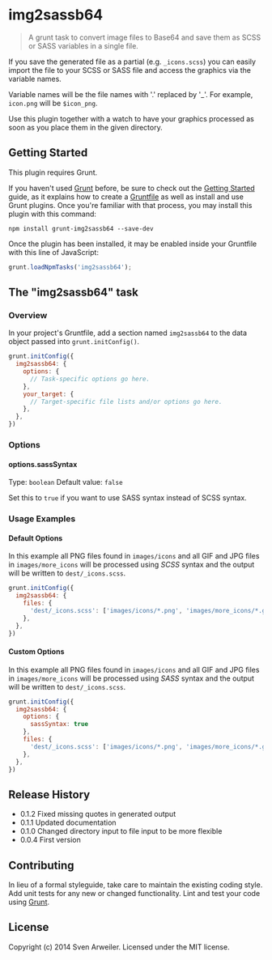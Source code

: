 # img2sassb64

> A grunt task to convert image files to Base64 and save them as SCSS or SASS variables in a single file.

If you save the generated file as a partial (e.g. `_icons.scss`) you can easily import the file to your SCSS or SASS file and access the graphics via the variable names.

Variable names will be the file names with '.' replaced by '_'. For example, `icon.png` will be `$icon_png`.

Use this plugin together with a watch to have your graphics processed as soon as you place them in the given directory.


## Getting Started
This plugin requires Grunt.

If you haven't used [Grunt](http://gruntjs.com/) before, be sure to check out the [Getting Started](http://gruntjs.com/getting-started) guide, as it explains how to create a [Gruntfile](http://gruntjs.com/sample-gruntfile) as well as install and use Grunt plugins. Once you're familiar with that process, you may install this plugin with this command:

```shell
npm install grunt-img2sassb64 --save-dev
```

Once the plugin has been installed, it may be enabled inside your Gruntfile with this line of JavaScript:

```js
grunt.loadNpmTasks('img2sassb64');
```

## The "img2sassb64" task

### Overview
In your project's Gruntfile, add a section named `img2sassb64` to the data object passed into `grunt.initConfig()`.

```js
grunt.initConfig({
  img2sassb64: {
    options: {
      // Task-specific options go here.
    },
    your_target: {
      // Target-specific file lists and/or options go here.
    },
  },
})
```

### Options

#### options.sassSyntax
Type: `boolean`
Default value: `false`

Set this to `true` if you want to use SASS syntax instead of SCSS syntax.


### Usage Examples

#### Default Options

In this example all PNG files found in `images/icons` and all GIF and JPG files in `images/more_icons` will be processed using *SCSS* syntax and the output will be written to `dest/_icons.scss`.

```js
grunt.initConfig({
  img2sassb64: {
    files: {
      'dest/_icons.scss': ['images/icons/*.png', 'images/more_icons/*.gif', 'images/more_icons/*.jpg'],
    },
  },
})
```

#### Custom Options

In this example all PNG files found in `images/icons` and all GIF and JPG files in `images/more_icons` will be processed using *SASS* syntax and the output will be written to `dest/_icons.scss`.

```js
grunt.initConfig({
  img2sassb64: {
    options: {
      sassSyntax: true
    },
    files: {
      'dest/_icons.scss': ['images/icons/*.png', 'images/more_icons/*.gif', 'images/more_icons/*.jpg'],
    },
  },
})
```

## Release History

* 0.1.2 Fixed missing quotes in generated output
* 0.1.1 Updated documentation
* 0.1.0 Changed directory input to file input to be more flexible
* 0.0.4 First version


## Contributing
In lieu of a formal styleguide, take care to maintain the existing coding style. Add unit tests for any new or changed functionality. Lint and test your code using [Grunt](http://gruntjs.com/).

## License
Copyright (c) 2014 Sven Arweiler. Licensed under the MIT license.
